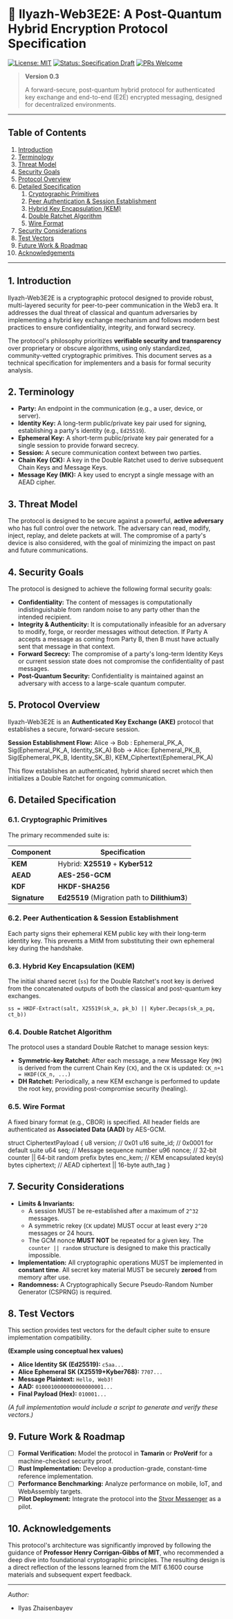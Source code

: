 # 🔐 Ilyazh-Web3E2E: A Post-Quantum Hybrid Encryption Protocol Specification

[![License: MIT](https://img.shields.io/badge/License-MIT-yellow.svg)](https://opensource.org/licenses/MIT)
[![Status: Specification Draft](https://img.shields.io/badge/status-draft-blue.svg)]()
[![PRs Welcome](https://img.shields.io/badge/PRs-welcome-brightgreen.svg)](CONTRIBUTING.md)

> **Version 0.3**
>
> A forward-secure, post-quantum hybrid protocol for authenticated key exchange and end-to-end (E2E) encrypted messaging, designed for decentralized environments.

---

## Table of Contents

1.  [Introduction](#1-introduction)
2.  [Terminology](#2-terminology)
3.  [Threat Model](#3-threat-model)
4.  [Security Goals](#4-security-goals)
5.  [Protocol Overview](#5-protocol-overview)
6.  [Detailed Specification](#6-detailed-specification)
    1.  [Cryptographic Primitives](#61-cryptographic-primitives)
    2.  [Peer Authentication & Session Establishment](#62-peer-authentication--session-establishment)
    3.  [Hybrid Key Encapsulation (KEM)](#63-hybrid-key-encapsulation-kem)
    4.  [Double Ratchet Algorithm](#64-double-ratchet-algorithm)
    5.  [Wire Format](#65-wire-format)
7.  [Security Considerations](#7-security-considerations)
8.  [Test Vectors](#8-test-vectors)
9.  [Future Work & Roadmap](#9-future-work--roadmap)
10. [Acknowledgements](#10-acknowledgements)

---

## 1. Introduction

Ilyazh-Web3E2E is a cryptographic protocol designed to provide robust, multi-layered security for peer-to-peer communication in the Web3 era. It addresses the dual threat of classical and quantum adversaries by implementing a hybrid key exchange mechanism and follows modern best practices to ensure confidentiality, integrity, and forward secrecy.

The protocol's philosophy prioritizes **verifiable security and transparency** over proprietary or obscure algorithms, using only standardized, community-vetted cryptographic primitives. This document serves as a technical specification for implementers and a basis for formal security analysis.

## 2. Terminology

-   **Party:** An endpoint in the communication (e.g., a user, device, or server).
-   **Identity Key:** A long-term public/private key pair used for signing, establishing a party's identity (e.g., `Ed25519`).
-   **Ephemeral Key:** A short-term public/private key pair generated for a single session to provide forward secrecy.
-   **Session:** A secure communication context between two parties.
-   **Chain Key (CK):** A key in the Double Ratchet used to derive subsequent Chain Keys and Message Keys.
-   **Message Key (MK):** A key used to encrypt a single message with an AEAD cipher.

## 3. Threat Model

The protocol is designed to be secure against a powerful, **active adversary** who has full control over the network. The adversary can read, modify, inject, replay, and delete packets at will. The compromise of a party's device is also considered, with the goal of minimizing the impact on past and future communications.

## 4. Security Goals

The protocol is designed to achieve the following formal security goals:

-   **Confidentiality:** The content of messages is computationally indistinguishable from random noise to any party other than the intended recipient.
-   **Integrity & Authenticity:** It is computationally infeasible for an adversary to modify, forge, or reorder messages without detection. If Party A accepts a message as coming from Party B, then B must have actually sent that message in that context.
-   **Forward Secrecy:** The compromise of a party's long-term Identity Keys or current session state does not compromise the confidentiality of past messages.
-   **Post-Quantum Security:** Confidentiality is maintained against an adversary with access to a large-scale quantum computer.

## 5. Protocol Overview

Ilyazh-Web3E2E is an **Authenticated Key Exchange (AKE)** protocol that establishes a secure, forward-secure session.

**Session Establishment Flow:**
Alice -> Bob : Ephemeral_PK_A, Sig(Ephemeral_PK_A, Identity_SK_A)
Bob   -> Alice: Ephemeral_PK_B, Sig(Ephemeral_PK_B, Identity_SK_B), KEM_Ciphertext(Ephemeral_PK_A)

This flow establishes an authenticated, hybrid shared secret which then initializes a Double Ratchet for ongoing communication.

## 6. Detailed Specification

### 6.1. Cryptographic Primitives

The primary recommended suite is:

| Component | Specification |
|---|---|
| **KEM** | Hybrid: **X25519** + **Kyber512** |
| **AEAD** | **AES-256-GCM** |
| **KDF** | **HKDF-SHA256** |
| **Signature** | **Ed25519** (Migration path to **Dilithium3**) |

### 6.2. Peer Authentication & Session Establishment

Each party signs their ephemeral KEM public key with their long-term identity key. This prevents a MitM from substituting their own ephemeral key during the handshake.

### 6.3. Hybrid Key Encapsulation (KEM)

The initial shared secret (`ss`) for the Double Ratchet's root key is derived from the concatenated outputs of both the classical and post-quantum key exchanges.

`ss = HKDF-Extract(salt, X25519(sk_a, pk_b) || Kyber.Decaps(sk_a_pq, ct_b))`

### 6.4. Double Ratchet Algorithm

The protocol uses a standard Double Ratchet to manage session keys:
-   **Symmetric-key Ratchet:** After each message, a new Message Key (`MK`) is derived from the current Chain Key (`CK`), and the `CK` is updated: `CK_n+1 = HKDF(CK_n, ...)`
-   **DH Ratchet:** Periodically, a new KEM exchange is performed to update the root key, providing post-compromise security (healing).

### 6.5. Wire Format

A fixed binary format (e.g., CBOR) is specified. All header fields are authenticated as **Associated Data (AAD)** by AES-GCM.

struct CiphertextPayload {
u8  version;         // 0x01
u16 suite_id;        // 0x0001 for default suite
u64 seq;             // Message sequence number
u96 nonce;           // 32-bit counter || 64-bit random prefix
bytes enc_kem;       // KEM encapsulated key(s)
bytes ciphertext;    // AEAD ciphertext || 16-byte auth_tag
}


## 7. Security Considerations

-   **Limits & Invariants:**
    -   A session MUST be re-established after a maximum of `2^32` messages.
    -   A symmetric rekey (`CK` update) MUST occur at least every `2^20` messages or 24 hours.
    -   The GCM nonce **MUST NOT** be repeated for a given key. The `counter || random` structure is designed to make this practically impossible.
-   **Implementation:** All cryptographic operations MUST be implemented in **constant time**. All secret key material MUST be securely **zeroed** from memory after use.
-   **Randomness:** A Cryptographically Secure Pseudo-Random Number Generator (CSPRNG) is required.

## 8. Test Vectors

This section provides test vectors for the default cipher suite to ensure implementation compatibility.

**(Example using conceptual hex values)**
-   **Alice Identity SK (Ed25519):** `c5aa...`
-   **Alice Ephemeral SK (X25519+Kyber768):** `7707...`
-   **Message Plaintext:** `Hello, Web3!`
-   **AAD:** `0100010000000000000001...`
-   **Final Payload (Hex):** `010001...`

*(A full implementation would include a script to generate and verify these vectors.)*

## 9. Future Work & Roadmap

-   [ ] **Formal Verification:** Model the protocol in **Tamarin** or **ProVerif** for a machine-checked security proof.
-   [ ] **Rust Implementation:** Develop a production-grade, constant-time reference implementation.
-   [ ] **Performance Benchmarking:** Analyze performance on mobile, IoT, and WebAssembly targets.
-   [ ] **Pilot Deployment:** Integrate the protocol into the [Stvor Messenger](https://github.com/sapogeth/Stvor) as a pilot.

## 10. Acknowledgements

This protocol's architecture was significantly improved by following the guidance of **Professor Henry Corrigan-Gibbs of MIT**, who recommended a deep dive into foundational cryptographic principles. The resulting design is a direct reflection of the lessons learned from the MIT 6.1600 course materials and subsequent expert feedback.

---

*Author:*
- Ilyas Zhaisenbayev
